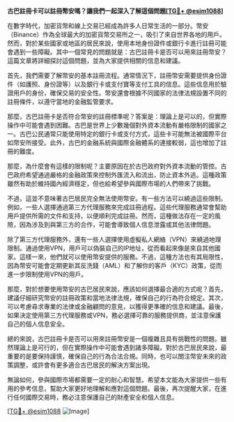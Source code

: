**古巴註冊卡可以註冊幣安嗎？讓我們一起深入了解這個問題[[TG💪+ @esim1088](https://t.me/s/esim1088)]**

在數字時代，加密貨幣和線上交易已經成為許多人日常生活的一部分。幣安（Binance）作為全球最大的加密貨幣交易所之一，吸引了來自世界各地的用戶。然而，對於某些國家或地區的居民來說，使用本地身份證件或銀行卡進行註冊可能會遇到一些障礙。其中一個常見的問題就是：古巴註冊卡是否可以用來註冊幣安？這篇文章將詳細探討這個問題，並為大家提供相關的信息和建議。

首先，我們需要了解幣安的基本註冊流程。通常情況下，註冊幣安需要提供身份證件（如護照、身份證等）以及銀行卡或支付寶等支付工具的信息。這些信息用於驗證用戶的身份，確保交易的安全性。幣安還會根據不同國家的法律法規設置不同的註冊條件，以遵守當地的金融監管要求。

那麼，古巴註冊卡是否符合幣安的註冊標準呢？答案是：理論上是可以的，但實際操作中可能會遇到困難。古巴是世界上少數幾個對外資本流動有嚴格限制的國家之一。古巴公民通常只能使用特定的銀行卡或支付方式，這些卡可能無法被國際平台如幣安所接受。此外，古巴的金融系統與國際金融體系的連接較弱，這也增加了註冊的難度。

那麼，為什麼會有這樣的限制呢？主要原因在於古巴政府對外資本流動的管控。古巴政府希望通過嚴格的金融政策來控制外匯流入和流出，防止資本外逃。這種政策雖然有助於維持國內經濟穩定，但也給希望參與國際市場的人們帶來了挑戰。

不過，這並不意味著古巴居民完全無法使用幣安。有一些方法可以繞過這些限制。例如，一些人選擇通過第三方代理服務來完成註冊過程。這些代理服務通常會幫助用戶提供所需的文件和支持，以便順利完成註冊。然而，這種做法存在一定的風險，因為涉及到與第三方的合作，可能會導致個人信息泄露或其他法律問題。

除了第三方代理服務外，還有一些人選擇使用虛擬私人網絡（VPN）來繞過地理限制。通過使用VPN，用戶可以偽裝自己的IP地址，從而看起來像是來自其他國家。這樣一來，他們就可以使用幣安提供的服務。不過，這種方法也有其局限性，因為幣安可能會定期更新其反洗錢（AML）和了解你的客戶（KYC）政策，從而進一步限制使用VPN的用戶。

那麼，對於想要使用幣安的古巴居民來說，應該如何選擇最合適的方式呢？首先，建議仔細研究幣安的註冊政策和當地法律法規，確保自己的行為符合規定。其次，可以考慮尋求專業的法律或金融顧問的意見，以獲得更準確的信息和建議。最後，如果決定使用第三方代理服務或VPN，務必選擇可靠的服務提供商，並注意保護自己的個人信息安全。

總的來說，古巴註冊卡是否可以用來註冊幣安是一個複雜且具有挑戰性的問題。雖然理論上是可行的，但在實際操作中可能會遇到諸多障礙。對於古巴居民來說，最重要的是要保持謹慎，確保自己的行為合法合規。同時，也可以關注幣安未來的政策調整，或許會有更多適合古巴居民的解決方案出現。

無論如何，參與國際市場都需要一定的耐心和智慧。希望本文能為大家提供一些有用的參考信息，幫助大家更好地理解和應對這個問題。最後，再次提醒大家，在進行任何國際交易時，務必注意保護自己的財產安全和個人信息。

[[TG💪+ @esim1088](https://t.me/s/esim1088) ![Image](https://i.postimg.cc/4NQfJmqS/Snipaste-2025-05-13-00-14-12.png)]
